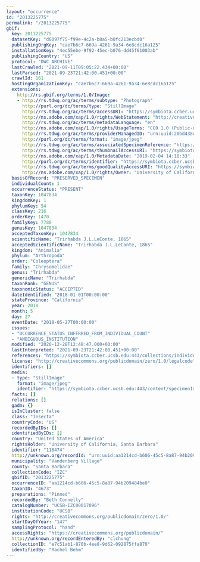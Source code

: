 ```yaml
---
layout: "occurrence"
id: "2013225775"
permalink: "/2013225775"
gbif:
  key: 2013225775
  datasetKey: "d6097f75-f99e-4c2a-b8a5-b0fc213ecbd0"
  publishingOrgKey: "cae7b6c7-669a-4261-9a34-6e8cdc16a125"
  installationKey: "4ec55ebe-9f92-45ec-b076-dd45f61003ab"
  publishingCountry: "US"
  protocol: "DWC_ARCHIVE"
  lastCrawled: "2021-09-11T09:05:22.434+00:00"
  lastParsed: "2021-09-23T21:42:00.451+00:00"
  crawlId: 161
  hostingOrganizationKey: "cae7b6c7-669a-4261-9a34-6e8cdc16a125"
  extensions:
    http://rs.gbif.org/terms/1.0/Image:
    - http://rs.tdwg.org/ac/terms/subtype: "Photograph"
      http://purl.org/dc/terms/type: "StillImage"
      http://rs.tdwg.org/ac/terms/accessURI: "https://symbiota.ccber.ucsb.edu:443/content/specimenImages/UCSB_IZC/UCSB-IZC00017/UCSB-IZC00017096_lg.jpg"
      http://ns.adobe.com/xap/1.0/rights/WebStatement: "http://creativecommons.org/publicdomain/zero/1.0/"
      http://rs.tdwg.org/ac/terms/metadataLanguage: "en"
      http://ns.adobe.com/xap/1.0/rights/UsageTerms: "CC0 1.0 (Public-domain)"
      http://rs.tdwg.org/ac/terms/providerManagedID: "urn:uuid:20bd438d-609a-4fc5-bbe8-612498b4d325"
      http://purl.org/dc/terms/format: "image/jpeg"
      http://rs.tdwg.org/ac/terms/associatedSpecimenReference: "https://symbiota.ccber.ucsb.edu:443/collections/individual/index.php?occid=118474"
      http://rs.tdwg.org/ac/terms/thumbnailAccessURI: "https://symbiota.ccber.ucsb.edu:443/content/specimenImages/UCSB_IZC/UCSB-IZC00017/UCSB-IZC00017096_tn.jpg"
      http://ns.adobe.com/xap/1.0/MetadataDate: "2019-02-04 14:18:33"
      http://purl.org/dc/terms/identifier: "https://symbiota.ccber.ucsb.edu:443/content/specimenImages/UCSB_IZC/UCSB-IZC00017/UCSB-IZC00017096_lg.jpg"
      http://rs.tdwg.org/ac/terms/goodQualityAccessURI: "https://symbiota.ccber.ucsb.edu:443/content/specimenImages/UCSB_IZC/UCSB-IZC00017/UCSB-IZC00017096.jpg"
      http://ns.adobe.com/xap/1.0/rights/Owner: "University of California, Santa Barbara"
  basisOfRecord: "PRESERVED_SPECIMEN"
  individualCount: 1
  occurrenceStatus: "PRESENT"
  taxonKey: 1047834
  kingdomKey: 1
  phylumKey: 54
  classKey: 216
  orderKey: 1470
  familyKey: 7780
  genusKey: 1047834
  acceptedTaxonKey: 1047834
  scientificName: "Trirhabda J.L.LeConte, 1865"
  acceptedScientificName: "Trirhabda J.L.LeConte, 1865"
  kingdom: "Animalia"
  phylum: "Arthropoda"
  order: "Coleoptera"
  family: "Chrysomelidae"
  genus: "Trirhabda"
  genericName: "Trirhabda"
  taxonRank: "GENUS"
  taxonomicStatus: "ACCEPTED"
  dateIdentified: "2018-01-01T00:00:00"
  stateProvince: "California"
  year: 2018
  month: 5
  day: 27
  eventDate: "2018-05-27T00:00:00"
  issues:
  - "OCCURRENCE_STATUS_INFERRED_FROM_INDIVIDUAL_COUNT"
  - "AMBIGUOUS_INSTITUTION"
  modified: "2020-12-28T12:48:47.000+00:00"
  lastInterpreted: "2021-09-23T21:42:00.451+00:00"
  references: "https://symbiota.ccber.ucsb.edu:443/collections/individual/index.php?occid=118474"
  license: "http://creativecommons.org/publicdomain/zero/1.0/legalcode"
  identifiers: []
  media:
  - type: "StillImage"
    format: "image/jpeg"
    identifier: "https://symbiota.ccber.ucsb.edu:443/content/specimenImages/UCSB_IZC/UCSB-IZC00017/UCSB-IZC00017096_lg.jpg"
  facts: []
  relations: []
  gadm: {}
  isInCluster: false
  class: "Insecta"
  countryCode: "US"
  recordedByIDs: []
  identifiedByIDs: []
  country: "United States of America"
  rightsHolder: "University of California, Santa Barbara"
  identifier: "118474"
  http://unknown.org/recordId: "urn:uuid:aa1214cd-b606-45c5-8a87-94b209484be0"
  municipality: "Vandenberg Village"
  county: "Santa Barbara"
  collectionCode: "IZC"
  gbifID: "2013225775"
  occurrenceID: "aa1214cd-b606-45c5-8a87-94b209484be0"
  taxonID: "4673"
  preparations: "Pinned"
  recordedBy: "Beth Connelly"
  catalogNumber: "UCSB-IZC00017096"
  institutionCode: "UCSB"
  rights: "http://creativecommons.org/publicdomain/zero/1.0/"
  startDayOfYear: "147"
  samplingProtocol: "hand"
  accessRights: "https://creativecommons.org/publicdomain/"
  http://unknown.org/recordEnteredBy: "clchung"
  collectionID: "e7c51ab1-870b-4ee8-9d62-092875ffa870"
  identifiedBy: "Rachel Behm"
---
```

